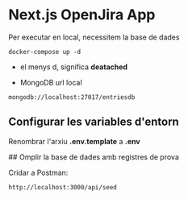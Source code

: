 # Next.js OpenJira App

Per executar en local, necessitem la base de dades
```
docker-compose up -d 
```
* el menys d, significa __deatached__

* MongoDB url local
```
mongodb://localhost:27017/entriesdb
```
## Configurar les variables d'entorn 
Renombrar l'arxiu __.env.template__ a __.env__

## Omplir la base de dades amb registres de prova

Cridar a Postman:

```
http://localhost:3000/api/seed
```

